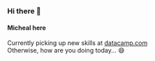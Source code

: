 ### Hi there 👋
#### Micheal here
Currently picking up new skills at [datacamp.com](https://www.datacamp.com/portfolio/nkonomic) <br/>
Otherwise, how are you doing today... 😄
<!--
**michaelthephoenix/michaelthephoenix** is a ✨ _special_ ✨ repository because its `README.md` (this file) appears on your GitHub profile.

Here are some ideas to get you started:

- 🔭 I’m currently working on ...
- 🌱 I’m currently learning ...
- 👯 I’m looking to collaborate on ...
- 🤔 I’m looking for help with ...
- 💬 Ask me about ...
- 📫 How to reach me: ...
- 😄 Pronouns: ...
- ⚡ Fun fact: ...
-->
